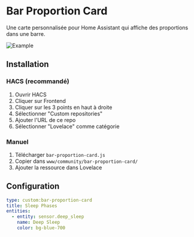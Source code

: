 # Bar Proportion Card

Une carte personnalisée pour Home Assistant qui affiche des proportions dans une barre.

![Example](https://raw.githubusercontent.com/djiesr/bar-proportion-card/main/image.png)

## Installation

### HACS (recommandé)
1. Ouvrir HACS
2. Cliquer sur Frontend
3. Cliquer sur les 3 points en haut à droite
4. Sélectionner "Custom repositories"
5. Ajouter l'URL de ce repo
6. Sélectionner "Lovelace" comme catégorie

### Manuel
1. Télécharger `bar-proportion-card.js`
2. Copier dans `www/community/bar-proportion-card/`
3. Ajouter la ressource dans Lovelace

## Configuration

```yaml
type: custom:bar-proportion-card
title: Sleep Phases
entities:
  - entity: sensor.deep_sleep
    name: Deep Sleep
    color: bg-blue-700
